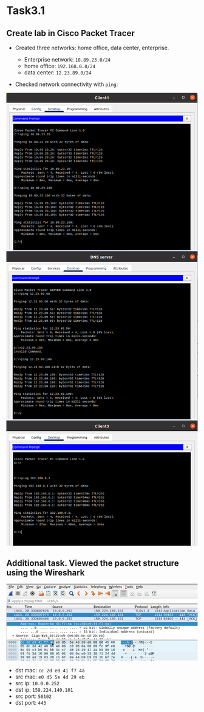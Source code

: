 # Task3.1

## Create lab in Cisco Packet Tracer

- Created three networks: home office, data center, enterprise.
  - Enterprise network: `10.89.23.0/24`
  - home office: `192.168.0.0/24`
  - data center: `12.23.89.0/24`

- Checked network connectivity with `ping`:

![ping1](assets/ping1.png)
![ping2](assets/ping2.png)
![ping3](assets/ping3.png)

## Additional task. Viewed the packet structure using the Wireshark

![wireshark](assets/wireshark.gif)

- dst mac: `cc 2d e0 41 f7 4a`
- src mac: `e0 d5 5e 4d 29 eb`
- src ip: `10.0.0.252`
- dst ip: `159.224.140.101`
- src port: `50102`
- dst port: `443`
